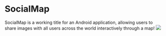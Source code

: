 SocialMap
=========

SocialMap is a working title for an Android application, allowing users to share images with all users across the world interactively through a map!
<img src="https://cloud.githubusercontent.com/assets/5458117/5606733/12d84aa4-943d-11e4-866c-d1fd5651bd1c.jpg">
